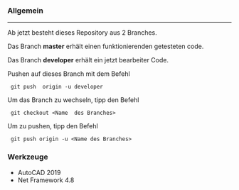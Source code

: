 ﻿###  Allgemein
***
Ab jetzt besteht dieses Repository aus 2 Branches. 

Das Branch **master** erhält einen funktionierenden getesteten code.
 
Das Branch **developer** erhält ein jetzt bearbeiter Code.


Pushen auf dieses Branch mit dem Befehl

     git push  origin -u developer
 

Um das Branch zu wechseln, tipp den Befehl

     git checkout <Name  des Branches>

Um zu pushen, tipp den Befehl
     
     git push origin -u <Name des Branches>

### Werkzeuge

* AutoCAD 2019
* Net Framework 4.8

